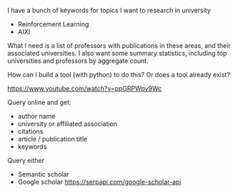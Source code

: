 I have a bunch of keywords for topics I want to research in university
 - Reinforcement Learning
 - AIXI

What I need is a list of professors with publications in these areas, and their associated universities. I also want some summary statistics, including top universities and professors by aggregate count.

How can I build a tool (with python) to do this? Or does a tool already exist?

https://www.youtube.com/watch?v=ppGRPWpv9Wc 

Query online and get:
 - author name
 - university or affiliated association
 - citations
 - article / publication title
 - keywords

Query either
 - Semantic scholar
 - Google scholar https://serpapi.com/google-scholar-api 